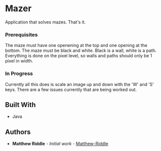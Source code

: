 # Mazer

Application that solves mazes. That's it.

### Prerequisites

The maze must have one openening at the top and one opening at the bottom. The maze must be black and white. Black is a wall, white is a path.
Everything is done on the pixel level, so walls and paths should only be 1 pixel in width.

### In Progress

Currently all this does is scale an image up and down with the 'W' and 'S' keys. There are a few issues currently that are being worked out.

## Built With

- Java

## Authors

- **Matthew Riddle** - _Initial work_ - [Matthew-Riddle](https://github.com/Matthew-Riddle)
